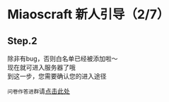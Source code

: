 # Miaoscraft 新人引导（2/7）

## Step.2

除非有bug，否则白名单已经被添加啦～      
现在就可进入服务器了哦  
到这一步，您需要确认您的进入途径     
   
```问卷作答进群```请[点击此处](help-5.md)  
